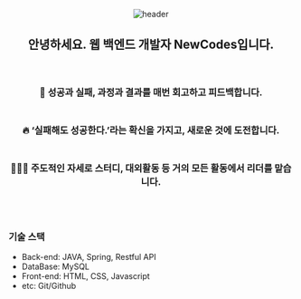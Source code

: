 <div align="center">
  
![header](https://capsule-render.vercel.app/api?type=rounded&height=250&color=000000&text=NewCodes%20Github&textBg=false&fontColor=ffffff&fontAlign=50&fontAlignY=53&reversal=false)
## 안녕하세요. 웹 백엔드 개발자 NewCodes입니다.
<br>

### 📝 성공과 실패, 과정과 결과를 매번 <b>회고하고 피드백</b>합니다.<br><br>
### 🔥 <b>‘실패해도 성공한다.’</b>라는 확신을 가지고, <b>새로운 것에 도전</b>합니다.<br><br>
### 🙋🏻‍♂️ 주도적인 자세로 스터디, 대외활동 등 거의 모든 활동에서 리더를 맡습니다.

</aside>
<br><br>

</div>

### 기술 스택

- Back-end: JAVA, Spring, Restful API
- DataBase: MySQL
- Front-end: HTML, CSS, Javascript
- etc: Git/Github
